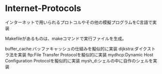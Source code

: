 # Internet-Protocols
インターネットで用いられるプロトコルやその他の模擬プログラムをC言語で実装


Makefileがあるものは、makeコマンドで実行ファイルを生成。

buffer_cache:バッファキャッシュの仕組みを擬似的に実装
dijkstra:ダイクストラ法を実装
ftp:File Transfer Protocolを擬似的に実装
mydhcp:Dynamic Host Configuration Protocolを擬似的に実装
mysh_d:シェルの中に自作のシェルを実装
